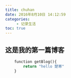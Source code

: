 ```yaml
---
title: chuhan 
date: 2016年8月10日 14:12:59  
categories: 
     - 记录生活   
toc: true  
---
```


## 这是我的第一篇博客
``` python
    function getBlog(){
        return "hello 楚寒"
    }
```